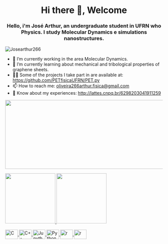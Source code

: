 <h1 align="center">  Hi there 👋, Welcome </h1>
<h3 align="center"> Hello, i'm José Arthur, an undergraduate student in UFRN who Physics. I study Molecular Dynamics e simulations nanostructures. </h3>

<p align="left"> <img src="https://komarev.com/ghpvc/?username=Josearthur266&label=Profile%20views&color=0e75b6&style=flat" alt="Josearthur266" /> </p>

- 🔭 I’m currently working in the area Molecular Dynamics. 
- 🌱 I’m currently learning about mechanical and tribological properties of graphene sheets.
- 👨‍💻 Some of the projects I take part in are available at: https://github.com/PETfisicaUFRN/PET.py
- 📫 How to reach me: oliveira266arthur.fisica@gmail.com 
- 📄 Know about my experiences: http://lattes.cnpq.br/6298203041911259

<p align="center">
  <img width="800" height="220" src="https://streak-stats.demolab.com?user=Josearthur266&theme=highcontrast&hide_border=true&border_radius=5&card_width=800">
</p>

<div>
  <a href="https://github.com/Josearthur266">
  <img height="160em" src="https://github-readme-stats.vercel.app/api?username=Josearthur266&show_icons=true&theme=tokyonight&include_all_commits=true&count_private=true"/>
  <img height="160em" src="https://github-readme-stats.vercel.app/api/top-langs/?username=Josearthur266&layout=compact&langs_count=6&theme=tokyonight"/>
</div>

<div style="display: inline_block"><br>
  <img align="center" alt="C" height="30" width="40" src="https://cdn.jsdelivr.net/gh/devicons/devicon/icons/c/c-original.svg" />
  <img align="center" alt="C++" height="30" width="40" src="https://cdn.jsdelivr.net/gh/devicons/devicon@latest/icons/cplusplus/cplusplus-original.svg" />
  <img align="center" alt="Jupyther" height="30" width="40" src="https://cdn.jsdelivr.net/gh/devicons/devicon@latest/icons/jupyter/jupyter-original-wordmark.svg" />
  <img align="center" alt="Python" height="30" width="40" src="https://cdn.jsdelivr.net/gh/devicons/devicon/icons/python/python-original.svg" />
  <img align="center" alt="r" height="30" width="40" src="https://cdn.jsdelivr.net/gh/devicons/devicon@latest/icons/r/r-original.svg" />
  <img align="center" alt="r" height="30" width="40" src="https://github.com/Josearthur266/Josearthur266/assets/95383227/1beb060f-5c3a-4c9d-9480-cdf502d33eb8">

</div>
